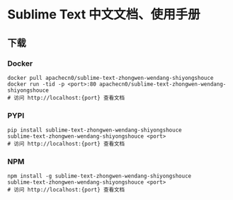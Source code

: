 # Sublime Text 中文文档、使用手册

## 下载

### Docker

```
docker pull apachecn0/sublime-text-zhongwen-wendang-shiyongshouce
docker run -tid -p <port>:80 apachecn0/sublime-text-zhongwen-wendang-shiyongshouce
# 访问 http://localhost:{port} 查看文档
```

### PYPI

```
pip install sublime-text-zhongwen-wendang-shiyongshouce
sublime-text-zhongwen-wendang-shiyongshouce <port>
# 访问 http://localhost:{port} 查看文档
```

### NPM

```
npm install -g sublime-text-zhongwen-wendang-shiyongshouce
sublime-text-zhongwen-wendang-shiyongshouce <port>
# 访问 http://localhost:{port} 查看文档
```